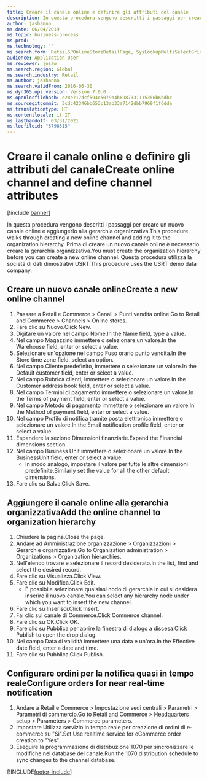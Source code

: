 ```yaml
---
title: Creare il canale online e definire gli attributi del canale
description: In questa procedura vengono descritti i passaggi per creare un nuovo canale online e aggiungerlo alla gerarchia organizzativa.
author: jashanno
ms.date: 06/04/2019
ms.topic: business-process
ms.prod: ''
ms.technology: ''
ms.search.form: RetailSPOnlineStoreDetailPage, SysLookupMultiSelectGrid, DimensionLookup, OMHierarchyManager, HierarchyDesigner, OMNodeSelection, HierarchyPublishAndCloseForm
audience: Application User
ms.reviewer: josaw
ms.search.region: Global
ms.search.industry: Retail
ms.author: jashanno
ms.search.validFrom: 2016-06-30
ms.dyn365.ops.version: Version 7.0.0
ms.openlocfilehash: e28e717dcf594c5079b4b6987331115356b6bdbc
ms.sourcegitcommit: 3cdc42346bb653c13ab33a7142dbb7969f1f6dda
ms.translationtype: HT
ms.contentlocale: it-IT
ms.lasthandoff: 03/31/2021
ms.locfileid: "5798515"
---
```

# <a name="create-online-channel-and-define-channel-attributes"></a><span data-ttu-id="06bb9-103">Creare il canale online e definire gli attributi del canale</span><span class="sxs-lookup"><span data-stu-id="06bb9-103">Create online channel and define channel attributes</span></span>

[!include [banner](../includes/banner.md)]

<span data-ttu-id="06bb9-104">In questa procedura vengono descritti i passaggi per creare un nuovo canale online e aggiungerlo alla gerarchia organizzativa.</span><span class="sxs-lookup"><span data-stu-id="06bb9-104">This procedure walks through creating a new online channel and adding it to the organization hierarchy.</span></span> <span data-ttu-id="06bb9-105">Prima di creare un nuovo canale online è necessario creare la gerarchia organizzativa.</span><span class="sxs-lookup"><span data-stu-id="06bb9-105">You must create the organization hierarchy before you can create a new online channel.</span></span> <span data-ttu-id="06bb9-106">Questa procedura utilizza la società di dati dimostrativi USRT.</span><span class="sxs-lookup"><span data-stu-id="06bb9-106">This procedure uses the USRT demo data company.</span></span>


## <a name="create-a-new-online-channel"></a><span data-ttu-id="06bb9-107">Creare un nuovo canale online</span><span class="sxs-lookup"><span data-stu-id="06bb9-107">Create a new online channel</span></span>
1. <span data-ttu-id="06bb9-108">Passare a Retail e Commerce > Canali > Punti vendita online.</span><span class="sxs-lookup"><span data-stu-id="06bb9-108">Go to Retail and Commerce > Channels > Online stores.</span></span>
2. <span data-ttu-id="06bb9-109">Fare clic su Nuovo.</span><span class="sxs-lookup"><span data-stu-id="06bb9-109">Click New.</span></span>
3. <span data-ttu-id="06bb9-110">Digitare un valore nel campo Nome.</span><span class="sxs-lookup"><span data-stu-id="06bb9-110">In the Name field, type a value.</span></span>
4. <span data-ttu-id="06bb9-111">Nel campo Magazzino immettere o selezionare un valore.</span><span class="sxs-lookup"><span data-stu-id="06bb9-111">In the Warehouse field, enter or select a value.</span></span>
5. <span data-ttu-id="06bb9-112">Selezionare un'opzione nel campo Fuso orario punto vendita.</span><span class="sxs-lookup"><span data-stu-id="06bb9-112">In the Store time zone field, select an option.</span></span>
6. <span data-ttu-id="06bb9-113">Nel campo Cliente predefinito, immettere o selezionare un valore.</span><span class="sxs-lookup"><span data-stu-id="06bb9-113">In the Default customer field, enter or select a value.</span></span>
7. <span data-ttu-id="06bb9-114">Nel campo Rubrica clienti, immettere o selezionare un valore.</span><span class="sxs-lookup"><span data-stu-id="06bb9-114">In the Customer address book field, enter or select a value.</span></span>
8. <span data-ttu-id="06bb9-115">Nel campo Termini di pagamento immettere o selezionare un valore.</span><span class="sxs-lookup"><span data-stu-id="06bb9-115">In the Terms of payment field, enter or select a value.</span></span>
9. <span data-ttu-id="06bb9-116">Nel campo Metodo di pagamento immettere o selezionare un valore.</span><span class="sxs-lookup"><span data-stu-id="06bb9-116">In the Method of payment field, enter or select a value.</span></span>
10. <span data-ttu-id="06bb9-117">Nel campo Profilo di notifica tramite posta elettronica immettere o selezionare un valore.</span><span class="sxs-lookup"><span data-stu-id="06bb9-117">In the Email notification profile field, enter or select a value.</span></span>
11. <span data-ttu-id="06bb9-118">Espandere la sezione Dimensioni finanziarie.</span><span class="sxs-lookup"><span data-stu-id="06bb9-118">Expand the Financial dimensions section.</span></span>
12. <span data-ttu-id="06bb9-119">Nel campo Business Unit immettere o selezionare un valore.</span><span class="sxs-lookup"><span data-stu-id="06bb9-119">In the BusinessUnit field, enter or select a value.</span></span>
    * <span data-ttu-id="06bb9-120">In modo analogo, impostare il valore per tutte le altre dimensioni predefinite.</span><span class="sxs-lookup"><span data-stu-id="06bb9-120">Similarly set the value for all the other default dimensions.</span></span>  
13. <span data-ttu-id="06bb9-121">Fare clic su Salva.</span><span class="sxs-lookup"><span data-stu-id="06bb9-121">Click Save.</span></span>

## <a name="add-the-online-channel-to-organization-hierarchy"></a><span data-ttu-id="06bb9-122">Aggiungere il canale online alla gerarchia organizzativa</span><span class="sxs-lookup"><span data-stu-id="06bb9-122">Add the online channel to organization hierarchy</span></span>
1. <span data-ttu-id="06bb9-123">Chiudere la pagina.</span><span class="sxs-lookup"><span data-stu-id="06bb9-123">Close the page.</span></span>
2. <span data-ttu-id="06bb9-124">Andare ad Amministrazione organizzazione > Organizzazioni > Gerarchie organizzative.</span><span class="sxs-lookup"><span data-stu-id="06bb9-124">Go to Organization administration > Organizations > Organization hierarchies.</span></span>
3. <span data-ttu-id="06bb9-125">Nell'elenco trovare e selezionare il record desiderato.</span><span class="sxs-lookup"><span data-stu-id="06bb9-125">In the list, find and select the desired record.</span></span>
4. <span data-ttu-id="06bb9-126">Fare clic su Visualizza.</span><span class="sxs-lookup"><span data-stu-id="06bb9-126">Click View.</span></span>
5. <span data-ttu-id="06bb9-127">Fare clic su Modifica.</span><span class="sxs-lookup"><span data-stu-id="06bb9-127">Click Edit.</span></span>
    * <span data-ttu-id="06bb9-128">È possibile selezionare qualsiasi nodo di gerarchia in cui si desidera inserire il nuovo canale.</span><span class="sxs-lookup"><span data-stu-id="06bb9-128">You can select any hierarchy node under which you want to insert the new channel.</span></span>  
6. <span data-ttu-id="06bb9-129">Fare clic su Inserisci.</span><span class="sxs-lookup"><span data-stu-id="06bb9-129">Click Insert.</span></span>
7. <span data-ttu-id="06bb9-130">Fai clic sul canale di Commerce.</span><span class="sxs-lookup"><span data-stu-id="06bb9-130">Click Commerce channel.</span></span>
8. <span data-ttu-id="06bb9-131">Fare clic su OK.</span><span class="sxs-lookup"><span data-stu-id="06bb9-131">Click OK.</span></span>
9. <span data-ttu-id="06bb9-132">Fare clic su Pubblica per aprire la finestra di dialogo a discesa.</span><span class="sxs-lookup"><span data-stu-id="06bb9-132">Click Publish to open the drop dialog.</span></span>
10. <span data-ttu-id="06bb9-133">Nel campo Data di validità immettere una data e un'ora.</span><span class="sxs-lookup"><span data-stu-id="06bb9-133">In the Effective date field, enter a date and time.</span></span>
11. <span data-ttu-id="06bb9-134">Fare clic su Pubblica.</span><span class="sxs-lookup"><span data-stu-id="06bb9-134">Click Publish.</span></span>

## <a name="configure-orders-for-near-real-time-notification"></a><span data-ttu-id="06bb9-135">Configurare ordini per la notifica quasi in tempo reale</span><span class="sxs-lookup"><span data-stu-id="06bb9-135">Configure orders for near real-time notification</span></span>
1. <span data-ttu-id="06bb9-136">Andare a Retail e Commerce > Impostazione sedi centrali > Parametri > Parametri di commercio.</span><span class="sxs-lookup"><span data-stu-id="06bb9-136">Go to Retail and Commerce  > Headquarters setup > Parameters > Commerce parameters.</span></span>
2. <span data-ttu-id="06bb9-137">Impostare Utilizza servizio in tempo reale per creazione di ordini di e-commerce su "Sì".</span><span class="sxs-lookup"><span data-stu-id="06bb9-137">Set Use realtime service for eCommerce order creation to "Yes".</span></span>
3. <span data-ttu-id="06bb9-138">Eseguire la programmazione di distribuzione 1070 per sincronizzare le modifiche nel database del canale.</span><span class="sxs-lookup"><span data-stu-id="06bb9-138">Run the 1070 distribution schedule to sync changes to the channel database.</span></span> 




[!INCLUDE[footer-include](../../includes/footer-banner.md)]